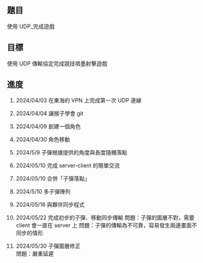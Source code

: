 ## 題目

使用 UDP\_完成遊戲

## 目標

使用 UDP 傳輸協定完成競技噴墨射擊遊戲

## 進度

1. 2024/04/03
   在東海的 VPN 上完成第一次 UDP 連線

2. 2024/04/04
   讓猴子學會 git

3. 2024/04/09
   創建一個角色

4. 2024/04/30
   角色移動

5. 2024/5/9
   子彈根據提供的角度與長度隨機落點

6. 2024/05/10
   完成 server-client 的簡單交流

7. 2024/05/10
   合併「子彈落點」
8. 2024/5/10
   多子彈陣列

9. 2024/05/16
   與夥伴同步程式

10. 2024/05/22
    完成初步的子彈、移動同步傳輸
    問題：子彈的圖層不對，需要 client 會一直在 server 上
    問題：子彈的傳輸為不可靠，容易發生兩邊畫面不同步的情形

11. 2024/05/30
    子彈圖層修正  
    問題：嚴重延遲
